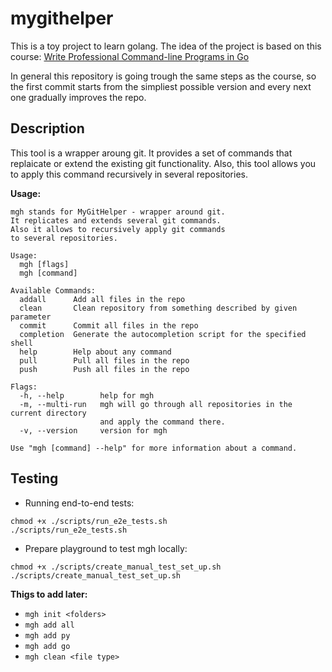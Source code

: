 # mygithelper

This is a toy project to learn golang. The idea of the project is based on this course: [Write Professional Command-line Programs in Go](https://www.educative.io/courses/prof-command-line-programs-go)

In general this repository is going trough the same steps as the course, so the first commit starts from the simpliest possible version and every next one gradually improves the repo.


## Description

This tool is a wrapper aroung git. It provides a set of commands that replaicate or extend the existing git functionality. Also, this tool allows you to apply this command recursively in several repositories.

**Usage:**
```
mgh stands for MyGitHelper - wrapper around git.
It replicates and extends several git commands.
Also it allows to recursively apply git commands
to several repositories.

Usage:
  mgh [flags]
  mgh [command]

Available Commands:
  addall      Add all files in the repo
  clean       Clean repository from something described by given parameter
  commit      Commit all files in the repo
  completion  Generate the autocompletion script for the specified shell
  help        Help about any command
  pull        Pull all files in the repo
  push        Push all files in the repo

Flags:
  -h, --help        help for mgh
  -m, --multi-run   mgh will go through all repositories in the current directory
                    and apply the command there.
  -v, --version     version for mgh

Use "mgh [command] --help" for more information about a command.
```

## Testing

- Running end-to-end tests:
```
chmod +x ./scripts/run_e2e_tests.sh  
./scripts/run_e2e_tests.sh
```

- Prepare playground to test mgh locally:
```
chmod +x ./scripts/create_manual_test_set_up.sh  
./scripts/create_manual_test_set_up.sh
```

**Thigs to add later:**
- `mgh init <folders>`
- `mgh add all`
- `mgh add py`
- `mgh add go`
- `mgh clean <file type>`


